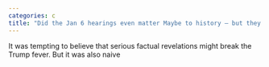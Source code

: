 ```yaml
---
categories: c
title: "Did the Jan 6 hearings even matter Maybe to history — but they havent turned the tide"
---
```

It was tempting to believe that serious factual revelations might break the Trump fever. But it was also naive